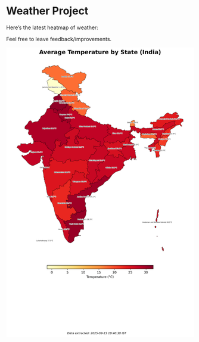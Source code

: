 # Weather Project

Here’s the latest heatmap of weather:

Feel free to leave feedback/improvements.

![India Heatmap](docs/assets/india_heatmap.png?v=C81E60)
